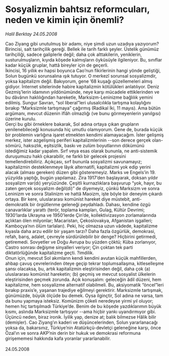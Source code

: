 # Sosyalizmin bahtsız reformcuları, neden ve kimin için önemli?

*Halil Berktay 24.05.2008*

<div class="taraf_structure_2col_1zq">
<div class="margen_n">



 <p>Cao Ziyang gibi unutulmuş bir adamı, niye şimdi uzun uzadıya yazıyorum? Birincisi, salt tarihçilik gereği. Bellek ile tarih farklı şeyler. Üstelik günümüz tarihçiliği, sadece galiplerle değil; daha çok alttakilerin, yeniklerin, susturulmuşların, kıyıda köşede kalmışların öyküsüyle ilgileniyor. Bu, sınıflar kadar küçük gruplar, hattâ bireyler için de geçerli. <br/>
İkincisi, 16 yıllık ev hapsi boyunca Cao’nun fikirlerinin hangi yönde geliştiği, Solun bugünkü sorunsalına ışık tutuyor. O merkezî sorunsal sosyalizmdir, yoksa kapitalizm değil. Bakıyorum, gene ’68 kuşağı güzellemeleri almış gidiyor. İnternet sitelerinde habire kapitalizmin kötülükleri anlatılıyor. Deniz Gezmiş’lerin idamının yıldönümünde, neye karşı mücadele ettiklerinden ve bu dâvânın haklılığından hareketle, Marksizm-Leninizme bağlılık yemini edilmiş. Sungur Savran, “sol liberal”leri ulusalcılıkla tartışma kolaylığını bırakıp “Marksizmle tartışmaya” çağırmış (Radikal İki, 11 mayıs). Ama bütün argümanı, mevcut düzenin iflâh olmazlığı (ve bunu görmeyenlerin yanılgısı) üzerine kurulu. <br/>
Gerçi bu gibi örneklere bakarak, Sol adına ortaya çıkan grupların yenilenebileceği konusunda hiç umutlu olamıyorum. Gene de, burada küçük bir problemin varlığına işaret etmekten kendimi alamayacağım. İster gelişmiş merkez, ister azgelişmiş periferi kapitalizmlerinin --son derece gerçek olan- sömürü, haksızlık, eşitsizlik, baskı ve zulüm boyutlarının dökümünü istediğimiz kadar yapalım. Sırf veya esas olarak bununla, ne anti-sistemik duruşumuzu haklı çıkarabilir, ne farklı bir gelecek projesini temellendirebiliriz. Açıkçası, sırf bununla sosyalizmi savunamayız; kapitalizmin desteklenmeye lâyık alternatifi, kapitalizmi yok edip yerini alacak (alması gereken) düzen gibi gösteremeyiz. Marks ve Engels’in 19. yüzyılda yaptığı, bugün yapılamaz. Zira 1917’den başlayarak, doksan yıldır sosyalizm var(dı) yeryüzünde. Çeşitli kurnazlıklara başvurup “yok, hayır, bu zaten gerçek sosyalizm değil(di)” de diyemeyiz, çünkü Marksizm ve sonra Leninizm ve sonra Stalinizm ve hattâ Maoizm, işte böyle bir deneyim çıkardı ortaya. Bir kere, uluslararası komünist hareket diye müstebit, anti-demokratik bir örgütlenme geleneği peydahladı. Dahası, kendine özgü canavarlıklar yarattı (terör, toplama kampları, Gulag, Kültür Devrimi; 1930’larda Ukrayna ve 1950’lerde Çin’de, kollektivizasyon zorlamalarında açlıktan ölen milyonlar; Macaristan, Çekoslovakya, Afganistan işgalleri; Kamboçya’nın ölüm tarlaları). Peki, hiç olmazsa uzun vâdede, kapitalizme kıyasla daha arzu edilir bir yaşam tarzı? Daha fazla özgürlük, demokrasi, refah, barış, adalet, çevreyle sürdürülebilir bir denge? Hiçbirini getirmedi, getiremedi. Sovyetler ve Doğu Avrupa bu yüzden çöktü; Küba zorlanıyor, Castro sonrası değişme sinyalleri veriyor; Çin çoktan tek parti diktatörlüğünde kapitalizme geçti. ?imdilik.      <br/>
Onun için, mevcut Sol akımların kendi kendini avutan küçük mahfillerden, ahbap çavuş çevrelerinden öteye geçip tekrar toplumsallaşma, kitleselleşme şansı olacaksa, bu, artık kapitalizmin eleştirisinden değil, daha çok (a) uluslararası komünist hareketin; (b) geçmiş ve mevcut sosyalist ülkelerin eleştirisinden geçmek zorunda. Açık konuşalım: geleceğin âdil düzeni, hem kapitalizme, hem sosyalizme alternatif olabilmeli. Bu, aksiyomatik “öncel”leri bırakıp praxis’e, yaşanan trajediye eğilmeyi gerektirir. Marksizmle tartışmak, günümüzde, büyük ölçüde bu demek. Oysa ilginçtir, Sol adına ne varsa, tam da bunu yapmaya isteksiz. Komünizm çökeli neredeyse yirmi yıl oluyor; hemen hiç tartışılmadı Türkiye’de. Benim de bu köşede yazdıklarımın büyük kısmı, aslında Marksizmle tartışıyor --ama hiçbir yankı uyandırmıyor gibi.<br/>
Üçüncü neden, biraz ironik. İyilik yap, denize at; balık bilmezse Hâlik bilir (demişler). Cao Ziyang’ın kaderi ve düşüncelerinden, Solun yararlanacağı yoksa da, bakarsınız, Türkiye’nin Atatürkçü-devletçi geleneğine karşı, önce Özal’ın ve sonra AKP’nin derin bir hukuk ve demokrasi reformuna girişememesi hakkında kafa yoranlar yararlanabilir. <br/>
<br/>
24.05.2008</p>
<br/>
<br/>
<br/>



<br/>


<div id="taraf_not">
</div>

</div>


</div>
